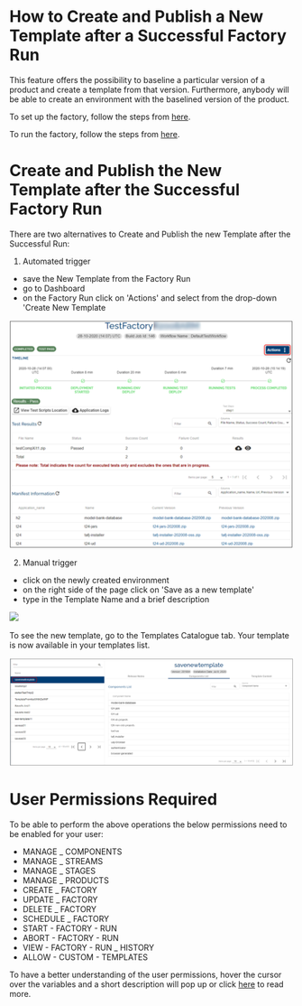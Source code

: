 # How to Create and Publish a New Template after a Successful Factory Run 

This feature offers the possibility to baseline a particular version of a product and create a template from that version. Furthermore, anybody will be able to create an environment with the baselined version of the product.

To set up the factory, follow the steps from [here](http://documentation.temenos.cloud/home/techguides/factories.html "here").

To run the factory, follow the steps from [here](http://documentation.temenos.cloud/home/techguides/run-factory.html "here").


# Create and Publish the New Template after the Successful Factory Run 

There are two alternatives to Create and Publish the new Template after the Successful Run:

1. Automated trigger 
 - save the New Template from the Factory Run 
 - go to Dashboard
 - on the Factory Run click on 'Actions' and select from the drop-down 'Create New Template


![](./images/run-factory-completed.png)


2. Manual trigger 
 - click on the newly created environment
 - on the right side of the page click on 'Save as a new template'
 - type in the Template Name and a brief description 

![](./images/save-new-template.png)

To see the new template, go to the Templates Catalogue tab. Your template is now available in your templates list.
 
![](./images/new-template.png)

 # User Permissions Required
To be able to perform the above operations the below permissions need to be enabled for your user:

- MANAGE _ COMPONENTS
- MANAGE _ STREAMS
- MANAGE _ STAGES
- MANAGE _ PRODUCTS
- CREATE _ FACTORY
- UPDATE _ FACTORY
- DELETE _ FACTORY
- SCHEDULE _ FACTORY
- START  -      FACTORY      -  RUN
- ABORT  -  FACTORY  -  RUN
- VIEW  -  FACTORY  -  RUN  _  HISTORY
- ALLOW  -  CUSTOM  -  TEMPLATES


To have a better understanding of the user permissions, hover the cursor over the variables and a short description will pop up or click [here](http://documentation.temenos.cloud/home/techguides/user-permissions) to read more.